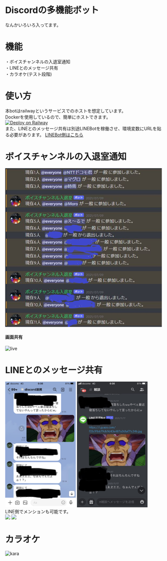 # Discordの多機能ボット
なんかいろいろ入ってます。

# 機能
・ボイスチャンネルの入退室通知  
・LINEとのメッセージ共有  
・カラオケ(テスト段階)  

# 使い方
本botはrailwayというサービスでのホストを想定しています。  
Dockerを使用しているので、簡単にホストできます。  
[![Deploy on Railway](https://railway.app/button.svg)](https://railway.app/new/template/2sSv0z?referralCode=yFsnKR)  
また、LINEとのメッセージ共有は別途LINEBotを稼働させ、環境変数にURLを貼る必要があります。
[LINEBot側はこちら](https://github.com/maguro-alternative/LINE_Discord_gas/tree/main)

# ボイスチャンネルの入退室通知
![in](https://github.com/maguro-alternative/mywebsite/blob/main/pic/disvlog.png?raw=true)
#### 画面共有  
![live](https://cdn.discordapp.com/attachments/701369221548081170/907283790278307920/b0098752421e8a5d.JPG)  

# LINEとのメッセージ共有
<img src="https://raw.githubusercontent.com/maguro-alternative/mywebsite/main/pic/IMG_8389.png" width="45%">   <img src="https://raw.githubusercontent.com/maguro-alternative/mywebsite/main/pic/IMG_8390.png" width="45%"/>  
LINE側でメンションも可能です。  
![](https://cdn.discordapp.com/attachments/964819280845766699/991519488149291079/2022-06-19_153318.png)
![](https://cdn.discordapp.com/attachments/964819280845766699/991520439325184030/2022-06-29_104732.png)

# カラオケ
![kara](https://cdn.discordapp.com/attachments/964819280845766699/991514732114739250/2022-06-29_102454.png)